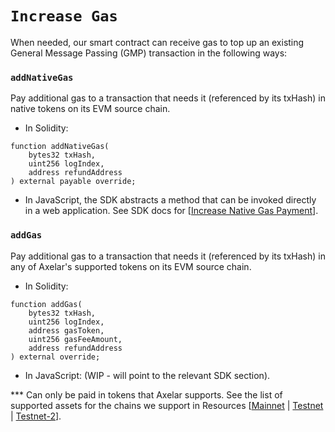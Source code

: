 # `Increase Gas`

When needed, our smart contract can receive gas to top up an existing General Message Passing (GMP) transaction in the following ways:

### `addNativeGas`
Pay additional gas to a transaction that needs it (referenced by its txHash) in native tokens on its EVM source chain.

* In Solidity:

```solidity
function addNativeGas(
    bytes32 txHash,
    uint256 logIndex,
    address refundAddress
) external payable override;
```

* In JavaScript, the SDK abstracts a method that can be invoked directly in a web application.
See SDK docs for [[Increase Native Gas Payment](/dev/axelarjs-sdk/tx-status-query-recovery#2-wip-increase-native-gas-payment)].

### `addGas`
Pay additional gas to a transaction that needs it (referenced by its txHash) in any of Axelar's supported tokens on its EVM source chain.

* In Solidity:

```solidity
function addGas(
    bytes32 txHash,
    uint256 logIndex,
    address gasToken,
    uint256 gasFeeAmount,
    address refundAddress
) external override;
```
* In JavaScript: (WIP - will point to the relevant SDK section).

*** Can only be paid in tokens that Axelar supports. See the list of supported assets for the chains we support in Resources [[Mainnet](/resources/mainnet) | [Testnet](/resources/testnet) | [Testnet-2](/resources/testnet-2)].

